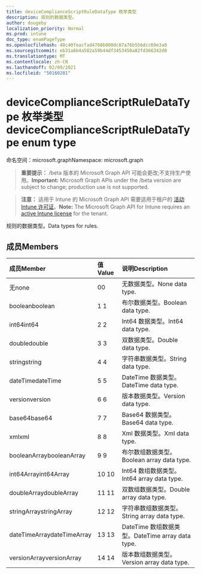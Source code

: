 ```yaml
---
title: deviceComplianceScriptRuleDataType 枚举类型
description: 规则的数据类型。
author: dougeby
localization_priority: Normal
ms.prod: intune
doc_type: enumPageType
ms.openlocfilehash: 48c40feacfad4768b800dc87a76b556dcc69e3a0
ms.sourcegitcommit: eb31a6b4a582a59b44df3453450a82fd366342d0
ms.translationtype: MT
ms.contentlocale: zh-CN
ms.lasthandoff: 02/09/2021
ms.locfileid: "50160201"
---
```

# <a name="devicecompliancescriptruledatatype-enum-type"></a><span data-ttu-id="69bec-103">deviceComplianceScriptRuleDataType 枚举类型</span><span class="sxs-lookup"><span data-stu-id="69bec-103">deviceComplianceScriptRuleDataType enum type</span></span>

<span data-ttu-id="69bec-104">命名空间：microsoft.graph</span><span class="sxs-lookup"><span data-stu-id="69bec-104">Namespace: microsoft.graph</span></span>

> <span data-ttu-id="69bec-105">**重要提示：** /beta 版本的 Microsoft Graph API 可能会更改;不支持生产使用。</span><span class="sxs-lookup"><span data-stu-id="69bec-105">**Important:** Microsoft Graph APIs under the /beta version are subject to change; production use is not supported.</span></span>

> <span data-ttu-id="69bec-106">**注意：** 适用于 Intune 的 Microsoft Graph API 需要适用于租户的 [活动 Intune 许可证](https://go.microsoft.com/fwlink/?linkid=839381)。</span><span class="sxs-lookup"><span data-stu-id="69bec-106">**Note:** The Microsoft Graph API for Intune requires an [active Intune license](https://go.microsoft.com/fwlink/?linkid=839381) for the tenant.</span></span>

<span data-ttu-id="69bec-107">规则的数据类型。</span><span class="sxs-lookup"><span data-stu-id="69bec-107">Data types for rules.</span></span>

## <a name="members"></a><span data-ttu-id="69bec-108">成员</span><span class="sxs-lookup"><span data-stu-id="69bec-108">Members</span></span>
|<span data-ttu-id="69bec-109">成员</span><span class="sxs-lookup"><span data-stu-id="69bec-109">Member</span></span>|<span data-ttu-id="69bec-110">值</span><span class="sxs-lookup"><span data-stu-id="69bec-110">Value</span></span>|<span data-ttu-id="69bec-111">说明</span><span class="sxs-lookup"><span data-stu-id="69bec-111">Description</span></span>|
|:---|:---|:---|
|<span data-ttu-id="69bec-112">无</span><span class="sxs-lookup"><span data-stu-id="69bec-112">none</span></span>|<span data-ttu-id="69bec-113">0</span><span class="sxs-lookup"><span data-stu-id="69bec-113">0</span></span>|<span data-ttu-id="69bec-114">无数据类型。</span><span class="sxs-lookup"><span data-stu-id="69bec-114">None data type.</span></span>|
|<span data-ttu-id="69bec-115">boolean</span><span class="sxs-lookup"><span data-stu-id="69bec-115">boolean</span></span>|<span data-ttu-id="69bec-116">1 </span><span class="sxs-lookup"><span data-stu-id="69bec-116">1</span></span>|<span data-ttu-id="69bec-117">布尔数据类型。</span><span class="sxs-lookup"><span data-stu-id="69bec-117">Boolean data type.</span></span>|
|<span data-ttu-id="69bec-118">int64</span><span class="sxs-lookup"><span data-stu-id="69bec-118">int64</span></span>|<span data-ttu-id="69bec-119">2 </span><span class="sxs-lookup"><span data-stu-id="69bec-119">2</span></span>|<span data-ttu-id="69bec-120">Int64 数据类型。</span><span class="sxs-lookup"><span data-stu-id="69bec-120">Int64 data type.</span></span>|
|<span data-ttu-id="69bec-121">double</span><span class="sxs-lookup"><span data-stu-id="69bec-121">double</span></span>|<span data-ttu-id="69bec-122">3 </span><span class="sxs-lookup"><span data-stu-id="69bec-122">3</span></span>|<span data-ttu-id="69bec-123">双数据类型。</span><span class="sxs-lookup"><span data-stu-id="69bec-123">Double data type.</span></span>|
|<span data-ttu-id="69bec-124">string</span><span class="sxs-lookup"><span data-stu-id="69bec-124">string</span></span>|<span data-ttu-id="69bec-125">4 </span><span class="sxs-lookup"><span data-stu-id="69bec-125">4</span></span>|<span data-ttu-id="69bec-126">字符串数据类型。</span><span class="sxs-lookup"><span data-stu-id="69bec-126">String data type.</span></span>|
|<span data-ttu-id="69bec-127">dateTime</span><span class="sxs-lookup"><span data-stu-id="69bec-127">dateTime</span></span>|<span data-ttu-id="69bec-128">5 </span><span class="sxs-lookup"><span data-stu-id="69bec-128">5</span></span>|<span data-ttu-id="69bec-129">DateTime 数据类型。</span><span class="sxs-lookup"><span data-stu-id="69bec-129">DateTime data type.</span></span>|
|<span data-ttu-id="69bec-130">version</span><span class="sxs-lookup"><span data-stu-id="69bec-130">version</span></span>|<span data-ttu-id="69bec-131">6 </span><span class="sxs-lookup"><span data-stu-id="69bec-131">6</span></span>|<span data-ttu-id="69bec-132">版本数据类型。</span><span class="sxs-lookup"><span data-stu-id="69bec-132">Version data type.</span></span>|
|<span data-ttu-id="69bec-133">base64</span><span class="sxs-lookup"><span data-stu-id="69bec-133">base64</span></span>|<span data-ttu-id="69bec-134">7 </span><span class="sxs-lookup"><span data-stu-id="69bec-134">7</span></span>|<span data-ttu-id="69bec-135">Base64 数据类型。</span><span class="sxs-lookup"><span data-stu-id="69bec-135">Base64 data type.</span></span>|
|<span data-ttu-id="69bec-136">xml</span><span class="sxs-lookup"><span data-stu-id="69bec-136">xml</span></span>|<span data-ttu-id="69bec-137">8 </span><span class="sxs-lookup"><span data-stu-id="69bec-137">8</span></span>|<span data-ttu-id="69bec-138">Xml 数据类型。</span><span class="sxs-lookup"><span data-stu-id="69bec-138">Xml data type.</span></span>|
|<span data-ttu-id="69bec-139">booleanArray</span><span class="sxs-lookup"><span data-stu-id="69bec-139">booleanArray</span></span>|<span data-ttu-id="69bec-140">9 </span><span class="sxs-lookup"><span data-stu-id="69bec-140">9</span></span>|<span data-ttu-id="69bec-141">布尔数组数据类型。</span><span class="sxs-lookup"><span data-stu-id="69bec-141">Boolean array data type.</span></span>|
|<span data-ttu-id="69bec-142">int64Array</span><span class="sxs-lookup"><span data-stu-id="69bec-142">int64Array</span></span>|<span data-ttu-id="69bec-143">10  </span><span class="sxs-lookup"><span data-stu-id="69bec-143">10</span></span>|<span data-ttu-id="69bec-144">Int64 数组数据类型。</span><span class="sxs-lookup"><span data-stu-id="69bec-144">Int64 array data type.</span></span>|
|<span data-ttu-id="69bec-145">doubleArray</span><span class="sxs-lookup"><span data-stu-id="69bec-145">doubleArray</span></span>|<span data-ttu-id="69bec-146">11 </span><span class="sxs-lookup"><span data-stu-id="69bec-146">11</span></span>|<span data-ttu-id="69bec-147">双数组数据类型。</span><span class="sxs-lookup"><span data-stu-id="69bec-147">Double array data type.</span></span>|
|<span data-ttu-id="69bec-148">stringArray</span><span class="sxs-lookup"><span data-stu-id="69bec-148">stringArray</span></span>|<span data-ttu-id="69bec-149">12 </span><span class="sxs-lookup"><span data-stu-id="69bec-149">12</span></span>|<span data-ttu-id="69bec-150">字符串数组数据类型。</span><span class="sxs-lookup"><span data-stu-id="69bec-150">String array data type.</span></span>|
|<span data-ttu-id="69bec-151">dateTimeArray</span><span class="sxs-lookup"><span data-stu-id="69bec-151">dateTimeArray</span></span>|<span data-ttu-id="69bec-152">13 </span><span class="sxs-lookup"><span data-stu-id="69bec-152">13</span></span>|<span data-ttu-id="69bec-153">DateTime 数组数据类型。</span><span class="sxs-lookup"><span data-stu-id="69bec-153">DateTime array data type.</span></span>|
|<span data-ttu-id="69bec-154">versionArray</span><span class="sxs-lookup"><span data-stu-id="69bec-154">versionArray</span></span>|<span data-ttu-id="69bec-155">14 </span><span class="sxs-lookup"><span data-stu-id="69bec-155">14</span></span>|<span data-ttu-id="69bec-156">版本数组数据类型。</span><span class="sxs-lookup"><span data-stu-id="69bec-156">Version array data type.</span></span>|




